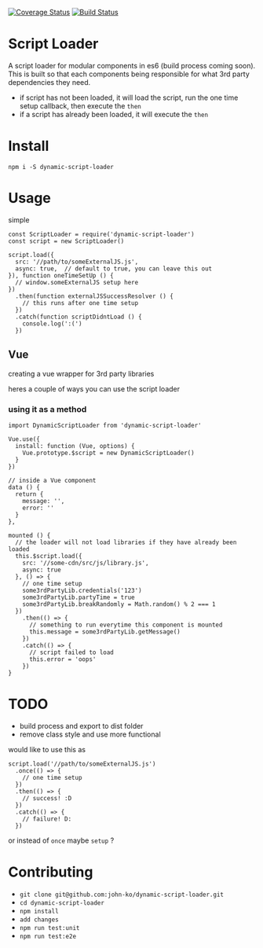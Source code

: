 [![Coverage Status](https://coveralls.io/repos/github/john-ko/dynamic-script-loader/badge.svg?branch=master)](https://coveralls.io/github/john-ko/dynamic-script-loader?branch=master)
[![Build Status](https://travis-ci.org/john-ko/dynamic-script-loader.svg?branch=master)](https://travis-ci.org/john-ko/dynamic-script-loader)

# Script Loader
A script loader for modular components in es6 (build process coming soon). This is built so that each components being responsible for what 3rd party dependencies they need.
- if script has not been loaded, it will load  the script, run the one time setup callback, then execute the `then`
- if a script has already been loaded, it will execute the `then`

# Install
`npm i -S dynamic-script-loader`

# Usage
simple

```
const ScriptLoader = require('dynamic-script-loader')
const script = new ScriptLoader()

script.load({
  src: '//path/to/someExternalJS.js',
  async: true,  // default to true, you can leave this out
}), function oneTimeSetUp () {
  // window.someExternalJS setup here
})
  .then(function externalJSSuccessResolver () {
    // this runs after one time setup
  })
  .catch(function scriptDidntLoad () {
    console.log(':(')
  })
```

## Vue
creating a vue wrapper for 3rd party libraries

heres a couple of ways you can use the script loader

### using it as a method
```
import DynamicScriptLoader from 'dynamic-script-loader'

Vue.use({
  install: function (Vue, options) {
    Vue.prototype.$script = new DynamicScriptLoader()
  }
})

// inside a Vue component
data () {
  return {
    message: '',
    error: ''
  }
},

mounted () {
  // the loader will not load libraries if they have already been loaded
  this.$script.load({
    src: '//some-cdn/src/js/library.js',
    async: true
  }, () => {
    // one time setup
    some3rdPartyLib.credentials('123')
    some3rdPartyLib.partyTime = true
    some3rdPartyLib.breakRandomly = Math.random() % 2 === 1
  })
    .then(() => {
      // something to run everytime this component is mounted
      this.message = some3rdPartyLib.getMessage()
    })
    .catch(() => {
      // script failed to load
      this.error = 'oops'
    })
}
```

# TODO
- build process and export to dist folder
- remove class style and use more functional

would like to use this as

```
script.load('//path/to/someExternalJS.js')
  .once(() => {
    // one time setup
  })
  .then(() => {
    // success! :D
  })
  .catch(() => {
    // failure! D:
  })
```

or instead of `once` maybe `setup` ?

# Contributing

- `git clone git@github.com:john-ko/dynamic-script-loader.git`
- `cd dynamic-script-loader`
- `npm install`
- `add changes`
- `npm run test:unit`
- `npm run test:e2e`
